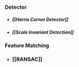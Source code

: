 ### Detector
- ##### [[Harris Corner Detector]]
- ##### [[Scale Invariant Detection]]
### Feature Matching
- ### [[RANSAC]]